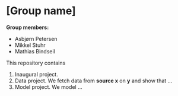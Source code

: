 # \[Group name\]

**Group members:**
- Asbjørn Petersen
- Mikkel Stuhr
- Mathias Bindseil

This repository contains  
1. Inaugural project. 
2. Data project. We fetch data from **source x** on **y** and show that ...
3. Model project. We model ...
